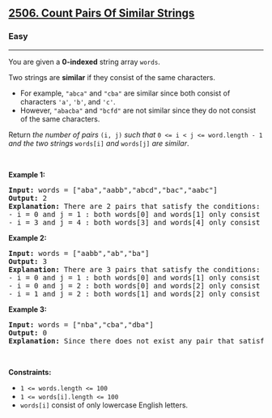 <h2><a href="https://leetcode.com/problems/count-pairs-of-similar-strings/">2506. Count Pairs Of Similar Strings</a></h2><h3>Easy</h3><hr><div><p>You are given a <strong>0-indexed</strong> string array <code data-copier-init="true">words</code>.</p>

<p>Two strings are <strong>similar</strong> if they consist of the same characters.</p>

<ul>
	<li>For example, <code data-copier-init="true">"abca"</code> and <code data-copier-init="true">"cba"</code> are similar since both consist of characters <code data-copier-init="true">'a'</code>, <code data-copier-init="true">'b'</code>, and <code data-copier-init="true">'c'</code>.</li>
	<li>However, <code data-copier-init="true">"abacba"</code> and <code data-copier-init="true">"bcfd"</code> are not similar since they do not consist of the same characters.</li>
</ul>

<p>Return <em>the number of pairs </em><code data-copier-init="true">(i, j)</code><em> such that </em><code data-copier-init="true">0 &lt;= i &lt; j &lt;= word.length - 1</code><em> and the two strings </em><code data-copier-init="true">words[i]</code><em> and </em><code data-copier-init="true">words[j]</code><em> are similar</em>.</p>

<p>&nbsp;</p>
<p><strong class="example">Example 1:</strong></p>

<pre data-copier-init="true"><strong>Input:</strong> words = ["aba","aabb","abcd","bac","aabc"]
<strong>Output:</strong> 2
<strong>Explanation:</strong> There are 2 pairs that satisfy the conditions:
- i = 0 and j = 1 : both words[0] and words[1] only consist of characters 'a' and 'b'. 
- i = 3 and j = 4 : both words[3] and words[4] only consist of characters 'a', 'b', and 'c'. 
</pre>

<p><strong class="example">Example 2:</strong></p>

<pre data-copier-init="true"><strong>Input:</strong> words = ["aabb","ab","ba"]
<strong>Output:</strong> 3
<strong>Explanation:</strong> There are 3 pairs that satisfy the conditions:
- i = 0 and j = 1 : both words[0] and words[1] only consist of characters 'a' and 'b'. 
- i = 0 and j = 2 : both words[0] and words[2] only consist of characters 'a' and 'b'.
- i = 1 and j = 2 : both words[1] and words[2] only consist of characters 'a' and 'b'.
</pre>

<p><strong class="example">Example 3:</strong></p>

<pre data-copier-init="true"><strong>Input:</strong> words = ["nba","cba","dba"]
<strong>Output:</strong> 0
<strong>Explanation:</strong> Since there does not exist any pair that satisfies the conditions, we return 0.</pre>

<p>&nbsp;</p>
<p><strong>Constraints:</strong></p>

<ul>
	<li><code data-copier-init="true">1 &lt;= words.length &lt;= 100</code></li>
	<li><code data-copier-init="true">1 &lt;= words[i].length &lt;= 100</code></li>
	<li><code data-copier-init="true">words[i]</code> consist of only lowercase English letters.</li>
</ul>
</div>